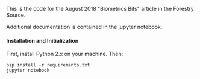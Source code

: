 This is the code for the August 2018 "Biometrics Bits" article in the Forestry Source.

Additional documentation is contained in the jupyter notebook.

#### Installation and Initialization

First, install Python 2.x on your machine.  Then:

```
pip install -r requirements.txt
jupyter notebook
```
